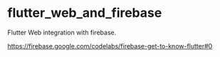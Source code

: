 # flutter_web_and_firebase

Flutter Web integration with firebase.

https://firebase.google.com/codelabs/firebase-get-to-know-flutter#0
